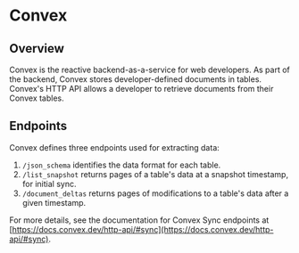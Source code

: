 # Convex

## Overview

Convex is the reactive backend-as-a-service for web developers.
As part of the backend, Convex stores developer-defined documents in tables.
Convex's HTTP API allows a developer to retrieve documents from their Convex tables.

## Endpoints

Convex defines three endpoints used for extracting data:

1. `/json_schema` identifies the data format for each table.
2. `/list_snapshot` returns pages of a table's data at a snapshot timestamp, for initial sync.
3. `/document_deltas` returns pages of modifications to a table's data after a given timestamp.

For more details, see the documentation for Convex Sync endpoints at
[https://docs.convex.dev/http-api/#sync](https://docs.convex.dev/http-api/#sync).
